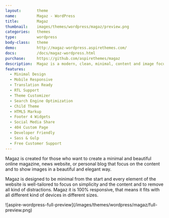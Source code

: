 ```yaml
---
layout:       theme
name:         Magaz - WordPress
title:        Magaz
thumbnail:    images/themes/wordpress/magaz/preview.png
categories:   themes
type:         wordpress
body-class:   theme
demo:         http://magaz-wordpress.aspirethemes.com/
docs:         /docs/magaz-wordpress.html
purchase:     https://github.com/aspirethemes/magaz
description:  Magaz is a modern, clean, minimal, content and image focus theme for WordPress.
features:
  - Minimal Design
  - Mobile Responsive
  - Translation Ready
  - RTL Support
  - Theme Customizer
  - Search Engine Optimization
  - Child Theme
  - HTML5 Markup
  - Footer 4 Widgets
  - Social Media Share
  - 404 Custom Page
  - Developer Friendly
  - Sass & Gulp
  - Free Customer Support
---
```


Magaz is created for those who want to create a minimal and beautiful online magazine, news website, or personal blog that focus on the content and to show images in a beautiful and elegant way.

Magaz is designed to be minimal from the start and every element of the website is well-tailored to focus on simplicity and the content and to remove all kind of distractions. Magaz it is 100% responsive, that means it fits with all different kind of devices in different sizes.

<div class="darker-bg-image-wrap" markdown='1'>
  ![aspire-wordpress-full-preview](/images/themes/wordpress/magaz/full-preview.png)
</div>